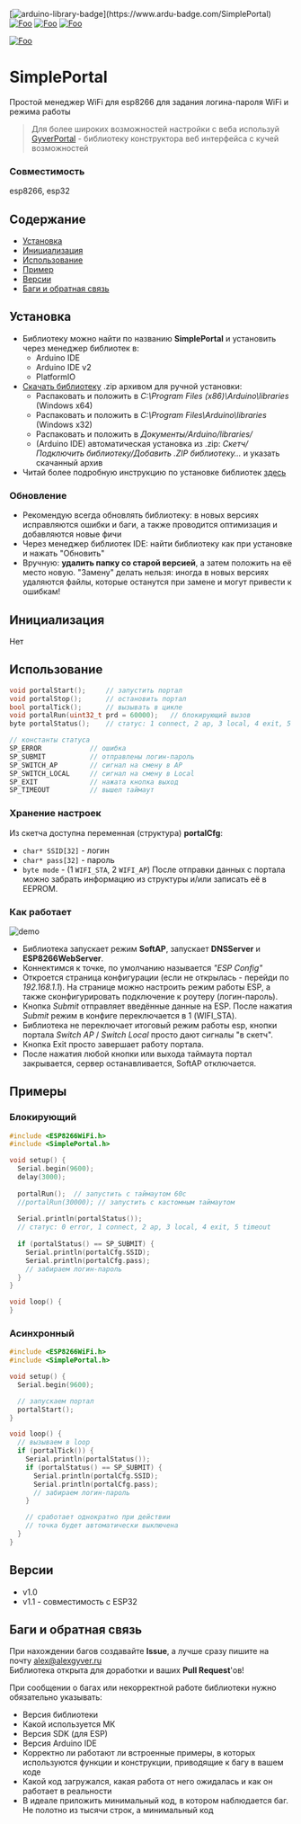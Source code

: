 [![arduino-library-badge](https://www.ardu-badge.com/badge/SimplePortal.svg?)](https://www.ardu-badge.com/SimplePortal)
[![Foo](https://img.shields.io/badge/Website-AlexGyver.ru-blue.svg?style=flat-square)](https://alexgyver.ru/)
[![Foo](https://img.shields.io/badge/%E2%82%BD$%E2%82%AC%20%D0%9D%D0%B0%20%D0%BF%D0%B8%D0%B2%D0%BE-%D1%81%20%D1%80%D1%8B%D0%B1%D0%BA%D0%BE%D0%B9-orange.svg?style=flat-square)](https://alexgyver.ru/support_alex/)
[![Foo](https://img.shields.io/badge/README-ENGLISH-blueviolet.svg?style=flat-square)](https://github-com.translate.goog/GyverLibs/SimplePortal?_x_tr_sl=ru&_x_tr_tl=en)  

[![Foo](https://img.shields.io/badge/ПОДПИСАТЬСЯ-НА%20ОБНОВЛЕНИЯ-brightgreen.svg?style=social&logo=telegram&color=blue)](https://t.me/GyverLibs)

# SimplePortal
Простой менеджер WiFi для esp8266 для задания логина-пароля WiFi и режима работы  

> Для более широких возможностей настройки с веба используй [GyverPortal](https://github.com/GyverLibs/GyverPortal) - библиотеку конструктора веб интерфейса с кучей возможностей

### Совместимость
esp8266, esp32

## Содержание
- [Установка](#install)
- [Инициализация](#init)
- [Использование](#usage)
- [Пример](#example)
- [Версии](#versions)
- [Баги и обратная связь](#feedback)

<a id="install"></a>
## Установка
- Библиотеку можно найти по названию **SimplePortal** и установить через менеджер библиотек в:
    - Arduino IDE
    - Arduino IDE v2
    - PlatformIO
- [Скачать библиотеку](https://github.com/GyverLibs/SimplePortal/archive/refs/heads/main.zip) .zip архивом для ручной установки:
    - Распаковать и положить в *C:\Program Files (x86)\Arduino\libraries* (Windows x64)
    - Распаковать и положить в *C:\Program Files\Arduino\libraries* (Windows x32)
    - Распаковать и положить в *Документы/Arduino/libraries/*
    - (Arduino IDE) автоматическая установка из .zip: *Скетч/Подключить библиотеку/Добавить .ZIP библиотеку…* и указать скачанный архив
- Читай более подробную инструкцию по установке библиотек [здесь](https://alexgyver.ru/arduino-first/#%D0%A3%D1%81%D1%82%D0%B0%D0%BD%D0%BE%D0%B2%D0%BA%D0%B0_%D0%B1%D0%B8%D0%B1%D0%BB%D0%B8%D0%BE%D1%82%D0%B5%D0%BA)
### Обновление
- Рекомендую всегда обновлять библиотеку: в новых версиях исправляются ошибки и баги, а также проводится оптимизация и добавляются новые фичи
- Через менеджер библиотек IDE: найти библиотеку как при установке и нажать "Обновить"
- Вручную: **удалить папку со старой версией**, а затем положить на её место новую. "Замену" делать нельзя: иногда в новых версиях удаляются файлы, которые останутся при замене и могут привести к ошибкам!


<a id="init"></a>
## Инициализация
Нет

<a id="usage"></a>
## Использование
```cpp
void portalStart();     // запустить портал
void portalStop();      // остановить портал
bool portalTick();      // вызывать в цикле
void portalRun(uint32_t prd = 60000);   // блокирующий вызов
byte portalStatus();    // статус: 1 connect, 2 ap, 3 local, 4 exit, 5 timeout

// константы статуса
SP_ERROR            // ошибка
SP_SUBMIT           // отправлены логин-пароль
SP_SWITCH_AP        // сигнал на смену в AP
SP_SWITCH_LOCAL     // сигнал на смену в Local
SP_EXIT             // нажата кнопка выход
SP_TIMEOUT          // вышел таймаут
```

### Хранение настроек
Из скетча доступна переменная (структура) **portalCfg**:
- `char* SSID[32]` - логин
- `char* pass[32]` - пароль
- `byte mode` - (1 `WIFI_STA`, 2 `WIFI_AP`)
После отправки данных с портала можно забрать информацию из структуры и/или записать её в EEPROM.

### Как работает
![demo](/doc/demo.png)
- Библиотека запускает режим **SoftAP**, запускает **DNSServer** и **ESP8266WebServer**.
- Коннектимся к точке, по умолчанию называется *"ESP Config"*
- Откроется страница конфигурации (если не открылась - перейди по *192.168.1.1*). На странице можно 
настроить режим работы ESP, а также сконфигурировать подключение к роутеру (логин-пароль).
- Кнопка *Submit* отправляет введённые данные на ESP. После нажатия *Submit* режим в конфиге переключается в 1 (WIFI_STA).
- Библиотека не переключает итоговый режим работы esp, кнопки портала *Switch AP* / *Switch Local* просто дают сигналы "в скетч".
- Кнопка Exit просто завершает работу портала.
- После нажатия любой кнопки или выхода таймаута портал закрывается, сервер останавливается, SoftAP отключается.

<a id="example"></a>
## Примеры
### Блокирующий
```cpp
#include <ESP8266WiFi.h>
#include <SimplePortal.h>

void setup() {
  Serial.begin(9600);
  delay(3000);
  
  portalRun();  // запустить с таймаутом 60с
  //portalRun(30000); // запустить с кастомным таймаутом
  
  Serial.println(portalStatus());
  // статус: 0 error, 1 connect, 2 ap, 3 local, 4 exit, 5 timeout
  
  if (portalStatus() == SP_SUBMIT) {
    Serial.println(portalCfg.SSID);
    Serial.println(portalCfg.pass);
    // забираем логин-пароль
  }
}

void loop() {
}
```

### Асинхронный
```cpp
#include <ESP8266WiFi.h>
#include <SimplePortal.h>

void setup() {
  Serial.begin(9600);

  // запускаем портал
  portalStart();
}

void loop() {
  // вызываем в loop
  if (portalTick()) {
    Serial.println(portalStatus());
    if (portalStatus() == SP_SUBMIT) {
      Serial.println(portalCfg.SSID);
      Serial.println(portalCfg.pass);
      // забираем логин-пароль
    }

    // сработает однократно при действии
    // точка будет автоматически выключена
  }
}
```

<a id="versions"></a>
## Версии
- v1.0
- v1.1 - совместимость с ESP32

<a id="feedback"></a>
## Баги и обратная связь
При нахождении багов создавайте **Issue**, а лучше сразу пишите на почту [alex@alexgyver.ru](mailto:alex@alexgyver.ru)  
Библиотека открыта для доработки и ваших **Pull Request**'ов!


При сообщении о багах или некорректной работе библиотеки нужно обязательно указывать:
- Версия библиотеки
- Какой используется МК
- Версия SDK (для ESP)
- Версия Arduino IDE
- Корректно ли работают ли встроенные примеры, в которых используются функции и конструкции, приводящие к багу в вашем коде
- Какой код загружался, какая работа от него ожидалась и как он работает в реальности
- В идеале приложить минимальный код, в котором наблюдается баг. Не полотно из тысячи строк, а минимальный код
